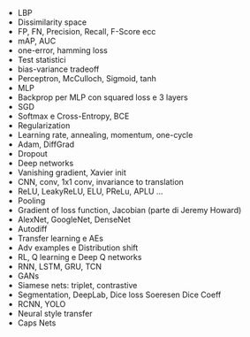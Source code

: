 * LBP
* Dissimilarity space
* FP, FN, Precision, Recall, F-Score ecc
* mAP, AUC
* one-error, hamming loss
* Test statistici
* bias-variance tradeoff
* Perceptron, McCulloch, Sigmoid, tanh
* MLP
* Backprop per MLP con squared loss e 3 layers
* SGD
* Softmax e Cross-Entropy, BCE
* Regularization
* Learning rate, annealing, momentum, one-cycle
* Adam, DiffGrad
* Dropout
* Deep networks
* Vanishing gradient, Xavier init
* CNN, conv, 1x1 conv, invariance to translation
* ReLU, LeakyReLU, ELU, PReLu, APLU ...
* Pooling
* Gradient of loss function, Jacobian (parte di Jeremy Howard)
* AlexNet, GoogleNet, DenseNet
* Autodiff
* Transfer learning e AEs
* Adv examples e Distribution shift
* RL, Q learning e Deep Q networks
* RNN, LSTM, GRU, TCN
* GANs
* Siamese nets: triplet, contrastive
* Segmentation, DeepLab, Dice loss Soeresen Dice Coeff
* RCNN, YOLO
* Neural style transfer
* Caps Nets
